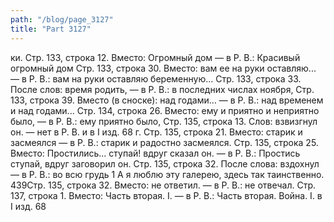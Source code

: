 ```yaml
---
path: "/blog/page_3127"
title: "Part 3127"
---
```


ки.
Стр. 133, строка 12.
Вместо: Огромный дом — в Р. В.: Красивый огромный дом
Стр. 133, строка 30.
Вместо: вам ее на руки оставляю... — в Р. В.: вам на руки оставляю беременную...
Стр. 133, строка 33.
После слов: время родить, — в Р. В.: в последних числах ноября,
Стр. 133, строка 39.
Вместо (в сноске): над годами... — в Р. В.: над временем и над годами...
Стр. 134, строка 26.
Вместо: ему и приятно и неприятно было, — в Р. В.: ему приятно было,
Стр. 135, строка 13.
Слов: взвизгнул он. — нет в Р. В. и в I изд. 68 г.
Стр. 135, строка 21.
Вместо: старик и засмеялся — в Р. В.: старик и радостно засмеялся.
Стр. 135, строка 25.
Вместо: Простились... ступай! вдруг сказал он. — в Р. В.: Простись ступай, вдруг заговорил он.
Стр. 135, строка 32.
После слова: вздохнул — в Р. В.: во всю грудь
1 А я люблю эту галерею, здесь так таинственно.
439Стр. 135, строка 32.
Вместо: не ответил. — в Р. В.: не отвечал.
Стр. 137, строка 1.
Вместо: Часть вторая. I. — в Р. В.: Часть вторая. Война. I. в I изд. 68 
